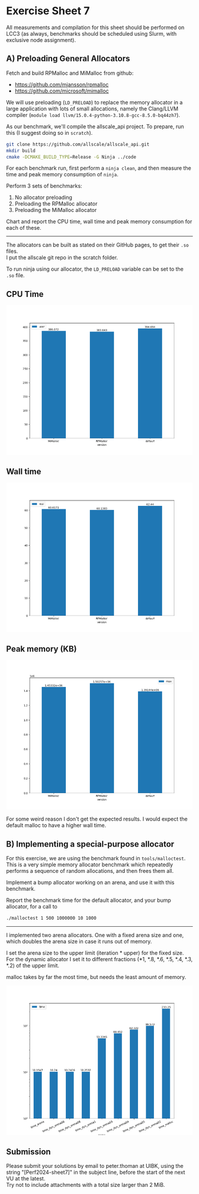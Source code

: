 Exercise Sheet 7
================

All measurements and compilation for this sheet should be performed on LCC3 (as always, benchmarks should be scheduled using Slurm, with exclusive node assignment).


A) Preloading General Allocators
--------------------------------

Fetch and build RPMalloc and MiMalloc from github:

- https://github.com/mjansson/rpmalloc
- https://github.com/microsoft/mimalloc

We will use preloading (`LD_PRELOAD`) to replace the memory allocator in a large application with lots of small allocations, namely the Clang/LLVM compiler (`module load llvm/15.0.4-python-3.10.8-gcc-8.5.0-bq44zh7`).

As our benchmark, we'll compile the allscale_api project. To prepare, run this (I suggest doing so in `scratch`).

```bash
git clone https://github.com/allscale/allscale_api.git
mkdir build
cmake -DCMAKE_BUILD_TYPE=Release -G Ninja ../code
```

For each benchmark run, first perform a `ninja clean`, and then measure the time and peak memory consumption of `ninja`.

Perform 3 sets of benchmarks:

1. No allocator preloading
2. Preloading the RPMalloc allocator
3. Preloading the MiMalloc allocator

Chart and report the CPU time, wall time and peak memory consumption for each of these.

---

The allocators can be built as stated on their GitHub pages, to get their `.so` files.  
I put the allscale git repo in the scratch folder.

To run ninja using our allocator, the `LD_PRELOAD` variable can be set to the `.so` file.

## CPU Time
![CPU Time in user mode (s)](./A/user_mallocs.png)

## Wall time 
![wall time (s)](./A/real_mallocs.png) 

## Peak memory (KB)
![peak memory (KB)](./A/max_mallocs.png) 

For some weird reason I don't get the expected results. 
I would expect the default malloc to have a higher wall time.


B) Implementing a special-purpose allocator
-------------------------------------------

For this exercise, we are using the benchmark found in `tools/malloctest`.
This is a very simple memory allocator benchmark which repeatedly performs a sequence of random allocations, and then frees them all.

Implement a bump allocator working on an arena, and use it with this benchmark. 

Report the benchmark time for the default allocator, and your bump allocator, for a call to
```bash
./malloctest 1 500 1000000 10 1000
```

---

I implemented two arena allocators. One with a fixed arena size and one, which doubles the arena size in case it runs out of memory.

I set the arena size to the upper limit (iteration * upper) for the fixed size. For the dynamic allocator I set it to different fractions (*1, *.8, *.6, *.5, *.4, *.3, *.2) of the upper limit.

malloc takes by far the most time, but needs the least amount of memory.

![](./B/time_arenaalloc.png)


Submission
----------
Please submit your solutions by email to peter.thoman at UIBK, using the string "[Perf2024-sheet7]" in the subject line, before the start of the next VU at the latest.  
Try not to include attachments with a total size larger than 2 MiB.
